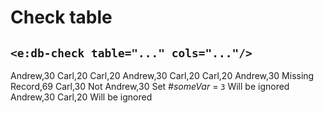 # Check table
## `<e:db-check table="..." cols="..."/>`

<div>
    <e:summary/>
    <e:given>
        <e:db-set table="PERSON" cols="NAME, AGE">
            <row>Andrew,30</row>
            <row>Carl,20</row>
        </e:db-set>
    </e:given>
    <e:example name="Happy-path">
        <e:then print="true">
            <e:db-check table="PERSON" cols="NAME, AGE">
                <row>Carl,20</row>
                <row>Andrew,30</row>
            </e:db-check>
        </e:then>
    </e:example>
    <e:example name="Surplus" status="ExpectedToFail">
        <e:then print="true">
            <e:db-check table="PERSON" cols="NAME, AGE">
                <row>Carl,20</row>
            </e:db-check>
        </e:then>
    </e:example>
    <e:example name="Missing" status="ExpectedToFail">
        <e:then print="true">
            <e:db-check table="PERSON" cols="NAME, AGE">
                <row>Carl,20</row>
                <row>Andrew,30</row>
                <row>Missing Record,69</row>
            </e:db-check>
        </e:then>
    </e:example>
    <e:example name="Wrong fields" status="ExpectedToFail">
        <e:then print="true">
            <e:db-check table="PERSON" cols="NAME, AGE">
                <row>Carl,30</row>
                <row>Not Andrew,30</row>
            </e:db-check>
        </e:then>
    </e:example>
    <e:example name="Partial check">
        <e:given>
            Set <var>#someVar</var> = <code c:set="#someVar">3</code>
        </e:given>
        <e:then print="true">
            <e:db-check table="PERSON" cols="NAME, AGE" ignoreRowsBefore="2" ignoreRowsAfter="${var.someVar}">
                <row>Will be ignored</row>
                <row>Andrew,30</row>
                <row>Carl,20</row>
                <row>Will be ignored</row>
            </e:db-check>
        </e:then>
    </e:example>
</div>